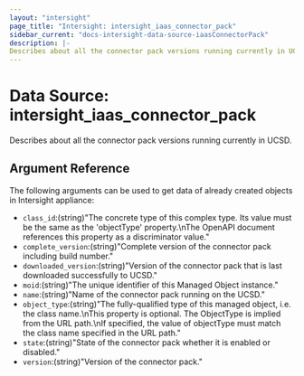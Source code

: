 ```yaml
---
layout: "intersight"
page_title: "Intersight: intersight_iaas_connector_pack"
sidebar_current: "docs-intersight-data-source-iaasConnectorPack"
description: |-
Describes about all the connector pack versions running currently in UCSD.
---
```


# Data Source: intersight_iaas_connector_pack
Describes about all the connector pack versions running currently in UCSD.
## Argument Reference
The following arguments can be used to get data of already created objects in Intersight appliance:
* `class_id`:(string)"The concrete type of this complex type. Its value must be the same as the 'objectType' property.\nThe OpenAPI document references this property as a discriminator value."
* `complete_version`:(string)"Complete version of the connector pack including build number."
* `downloaded_version`:(string)"Version of the connector pack that is last downloaded successfully to UCSD."
* `moid`:(string)"The unique identifier of this Managed Object instance."
* `name`:(string)"Name of the connector pack running on the UCSD."
* `object_type`:(string)"The fully-qualified type of this managed object, i.e. the class name.\nThis property is optional. The ObjectType is implied from the URL path.\nIf specified, the value of objectType must match the class name specified in the URL path."
* `state`:(string)"State of the connector pack whether it is enabled or disabled."
* `version`:(string)"Version of the connector pack."
